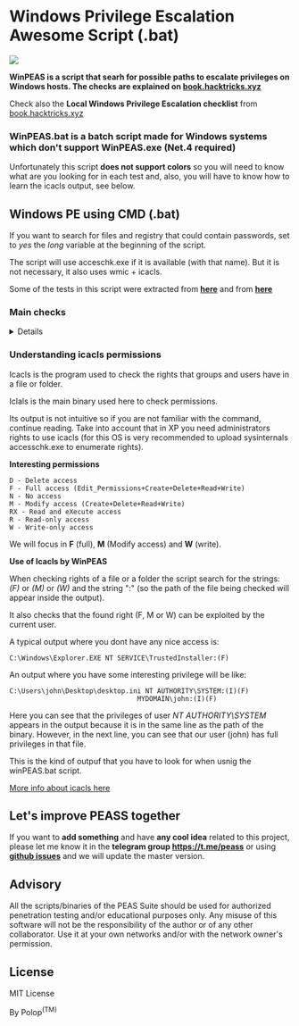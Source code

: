 # Windows Privilege Escalation Awesome Script (.bat)

![](https://github.com/carlospolop/privilege-escalation-awesome-scripts-suite/raw/master/winPEAS/winPEASexe/images/winpeas.png)

**WinPEAS is a script that searh for possible paths to escalate privileges on Windows hosts. The checks are explained on [book.hacktricks.xyz](https://book.hacktricks.xyz/windows/windows-local-privilege-escalation)**

Check also the **Local Windows Privilege Escalation checklist** from [book.hacktricks.xyz](https://book.hacktricks.xyz/windows/checklist-windows-privilege-escalation)

### WinPEAS.bat is a batch script made for Windows systems which don't support WinPEAS.exe (Net.4 required)

Unfortunately this script **does not support colors** so you will need to know what are you looking for in each test and, also, you will have to know how to learn the icacls output, see below.

## Windows PE using CMD (.bat)

If you want to search for files and registry that could contain passwords, set to *yes* the *long* variable at the beginning of the script.

The script will use acceschk.exe if it is available (with that name). But it is not necessary, it also uses wmic + icacls.

Some of the tests in this script were extracted from **[here](https://github.com/enjoiz/Privesc/blob/master/privesc.bat)** and from **[here](https://github.com/codingo/OSCP-2/blob/master/Windows/WinPrivCheck.bat)**


### Main checks

<details>
  <summary>Details</summary>

- [x] Systeminfo --SO version and patches-- (windows suggester)
- [x] Common known exploits (2K, XP, 2K3, 2K8, Vista, 7)
- [x] Audit Settings
- [x] WEF Settings
- [x] LAPS installed?
- [x] LSA protection?
- [x] Credential Guard?
- [x] WDigest?
- [x] Number of cached cred
- [x] UAC Settings
- [x] AV?
- [x] PS Settings
- [x] Mounted disks
- [x] SCCM installed?
- [x] Remote Desktop Credentials Manager?
- [x] WSUS Settings
- [x] Processes list
- [x] Interesting file permissions of binaries being executed 
- [x] Interesting file permissions of binaries run at startup
- [x] AlwaysInstallElevated?
- [x] Network info (see below)
- [x] Users info (see below)
- [x] Current user privileges 
- [x] Service binary permissions 
- [x] Check if permissions to modify any service registy
- [x] Unquoted Service paths  
- [x] DLL Hijacking in PATH
- [x] Windows Vault
- [x] DPAPI Master Keys
- [x] AppCmd.exe?
- [x] Check for unattended files
- [x] Check for SAM & SYSTEM backups
- [x] Check for cached GPP Passwords
- [x] Check for McAffe SiteList.xml files
- [x] Check for Cloud credentials
- [x] Search for known registry to have passwords and keys inside (Winlogon...)
- [x] Search for known files to have passwords inside (can take some minutes)
- [x] If *long*, search files with passwords inside 
- [x] If *long*, search registry with passwords inside 

### More enumeration

- [x] Date & Time
- [x] Env
- [x] Installed Software
- [x] Running Processes 
- [x] Current Shares 
- [x] Network Interfaces
- [x] Used Ports
- [x] Firewall
- [x] ARP
- [x] Routes
- [x] Hosts
- [x] Cached DNS
- [x] Info about current user (PRIVILEGES)
- [x] List groups (info about administrators)
- [x] Current logon users 

</details>

### Understanding icacls permissions

Icacls is the program used to check the rights that groups and users have in a file or folder.

Iclals is the main binary used here to check permissions.

Its output is not intuitive so if you are not familiar with the command, continue reading. Take into account that in XP you need administrators rights to use icacls (for this OS is very recommended to upload sysinternals accesschk.exe to enumerate rights).

**Interesting permissions**

```
D - Delete access
F - Full access (Edit_Permissions+Create+Delete+Read+Write)
N - No access
M - Modify access (Create+Delete+Read+Write)
RX - Read and eXecute access
R - Read-only access
W - Write-only access
```

We will focus in **F** (full), **M** (Modify access) and **W** (write).

**Use of Icacls by WinPEAS**

When checking rights of a file or a folder the script search for the strings: *(F)* or *(M)* or *(W)* and the string ":\" (so the path of the file being checked will appear inside the output).

It also checks that the found right (F, M or W) can be exploited by the current user.

A typical output where you dont have any nice access is:
```
C:\Windows\Explorer.EXE NT SERVICE\TrustedInstaller:(F)
```

An output where you have some interesting privilege will be like:
```
C:\Users\john\Desktop\desktop.ini NT AUTHORITY\SYSTEM:(I)(F)
                                MYDOMAIN\john:(I)(F)
```

Here you can see that the privileges of user *NT AUTHORITY\SYSTEM* appears in the output because it is in the same line as the path of the binary. However, in the next line, you can see that our user (john) has full privileges in that file. 

This is the kind of outpuf that you have to look for when usnig the winPEAS.bat script.

[More info about icacls here](https://ss64.com/nt/icacls.html)

## Let's improve PEASS together

If you want to **add something** and have **any cool idea** related to this project, please let me know it in the **telegram group https://t.me/peass** or using **[github issues](https://github.com/carlospolop/privilege-escalation-awesome-scripts-suite/issues)** and we will update the master version.


## Advisory

All the scripts/binaries of the PEAS Suite should be used for authorized penetration testing and/or educational purposes only. Any misuse of this software will not be the responsibility of the author or of any other collaborator. Use it at your own networks and/or with the network owner's permission.

## License

MIT License

By Polop<sup>(TM)</sup>

